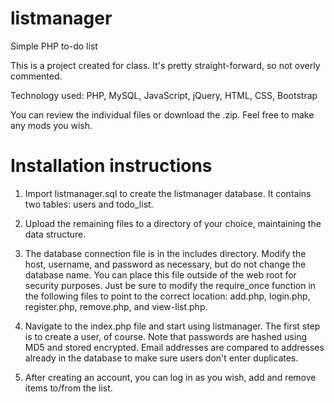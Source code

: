 # listmanager
Simple PHP to-do list

This is a project created for class.  It's pretty straight-forward, so not overly commented.

Technology used: PHP, MySQL, JavaScript, jQuery, HTML, CSS, Bootstrap

You can review the individual files or download the .zip.  Feel free to make any mods you wish.

# Installation instructions
1. Import listmanager.sql to create the listmanager database.  It contains two tables: users and todo_list.

2. Upload the remaining files to a directory of your choice, maintaining the data structure.

3. The database connection file is in the includes directory.  Modify the host, username, and password as necessary, but do not change the database name.  You can place this file outside of the web root for security purposes.  Just be sure to modify the require_once function in the following files to point to the correct location: add.php, login.php, register.php, remove.php, and view-list.php. 

4. Navigate to the index.php file and start using listmanager.  The first step is to create a user, of course.  Note that passwords are hashed using MD5 and stored encrypted.  Email addresses are compared to addresses already in the database to make sure users don't enter duplicates.  

5. After creating an account, you can log in as you wish, add and remove items to/from the list.
